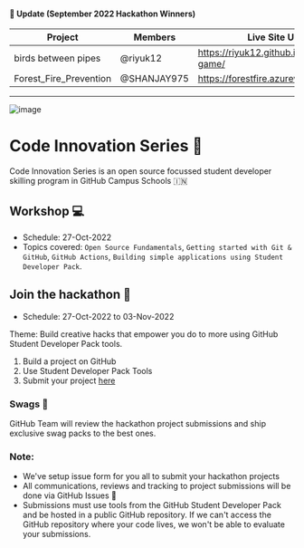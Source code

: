 #### 📣 Update (September 2022 Hackathon Winners)
| Project      | Members | Live Site URL
| ----------- | ----------- |---------|
|  birds between pipes  | @riyuk12  |https://riyuk12.github.io/hackathon-game/ |
|  Forest_Fire_Prevention | @SHANJAY975 |https://forestfire.azurewebsites.net/ |


---
![image](https://user-images.githubusercontent.com/52326803/132934703-e8b7883f-1339-4ab9-9cc4-010103a1ca82.png)

# Code Innovation Series 🎉

Code Innovation Series is an open source focussed student developer skilling program in GitHub Campus Schools 🇮🇳 

## Workshop 💻
- Schedule: 27-Oct-2022
- Topics covered: `Open Source Fundamentals`, `Getting started with Git & GitHub`, `GitHub Actions`, `Building simple applications using Student Developer Pack`.


## Join the hackathon 🚀
- Schedule: 27-Oct-2022 to 03-Nov-2022

Theme: Build creative hacks that empower you do to more using GitHub Student Developer Pack tools. 

1. Build a project on GitHub 
2. Use Student Developer Pack Tools 
3. Submit your project [here](https://github.com/GitHub-Campus-Program-India/September2021/issues/new/choose)

### Swags 🎁
GitHub Team will review the hackathon project submissions and ship exclusive swag packs to the best ones. 


### Note: 
- We've setup issue form for you all to submit your hackathon projects
- All communications, reviews and tracking to project submissions will be done via GitHub Issues 👀 
- Submissions must use tools from the GitHub Student Developer Pack and be hosted in a public GitHub repository. If we can't access the GitHub repository where your code lives, we won't be able to evaluate your submissions. 
